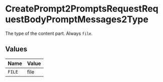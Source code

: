 # CreatePrompt2PromptsRequestRequestBodyPromptMessages2Type

The type of the content part. Always `file`.


## Values

| Name   | Value  |
| ------ | ------ |
| `FILE` | file   |